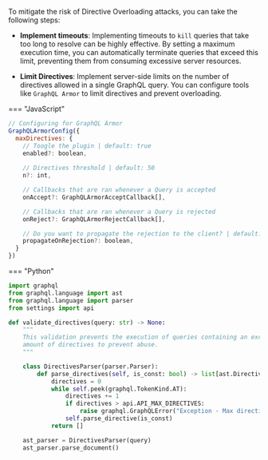 To mitigate the risk of Directive Overloading attacks, you can take the following steps:

- **Implement timeouts**: Implementing timeouts to `kill` queries that take too long to resolve can be highly effective. By setting a maximum execution time, you can automatically terminate queries that exceed this limit, preventing them from consuming excessive server resources. 

- **Limit Directives**: Implement server-side limits on the number of directives allowed in a single GraphQL query. You can configure tools like `GraphQL Armor` to limit directives and prevent overloading.

=== "JavaScript"
  ```javascript
  // Configuring for GraphQL Armor
  GraphQLArmorConfig({
    maxDirectives: {
      // Toogle the plugin | default: true
      enabled?: boolean,
    
      // Directives threshold | default: 50
      n?: int,

      // Callbacks that are ran whenever a Query is accepted
      onAccept?: GraphQLArmorAcceptCallback[],

      // Callbacks that are ran whenever a Query is rejected
      onReject?: GraphQLArmorRejectCallback[],

      // Do you want to propagate the rejection to the client? | default: true
      propagateOnRejection?: boolean,
    }
  })
  ```


=== "Python"
  ```python
  import graphql
  from graphql.language import ast
  from graphql.language import parser
  from settings import api

  def validate_directives(query: str) -> None:
      """
      This validation prevents the execution of queries containing an excessive
      amount of directives to prevent abuse.
      """

      class DirectivesParser(parser.Parser):
          def parse_directives(self, is_const: bool) -> list[ast.DirectiveNode]:
              directives = 0
              while self.peek(graphql.TokenKind.AT):
                  directives += 1
                  if directives > api.API_MAX_DIRECTIVES:
                      raise graphql.GraphQLError("Exception - Max directives exceeded")
                  self.parse_directive(is_const)
              return []

      ast_parser = DirectivesParser(query)
      ast_parser.parse_document()
  ```